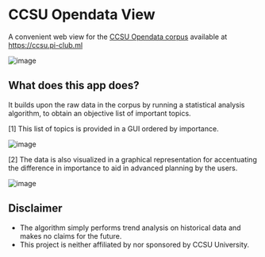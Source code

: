 # CCSU Opendata View
A convenient web view for the [CCSU Opendata corpus](https://github.com/quasilevel/ccsu-opendata) available at https://ccsu.pi-club.ml

![image](https://user-images.githubusercontent.com/41939011/207694745-f10058c0-1d85-4714-a5b5-7d957abb620d.png)

## What does this app does?
It builds upon the raw data in the corpus by running a statistical analysis algorithm, to obtain an objective list of important topics.

[1] This list of topics is provided in a GUI ordered by importance.

![image](https://user-images.githubusercontent.com/41939011/207699077-8809dd46-e408-44d7-891c-6cc7eab985e3.png)

[2] The data is also visualized in a graphical representation for accentuating the difference in importance to aid in advanced planning by the users.

![image](https://user-images.githubusercontent.com/41939011/207700383-74647a53-3efb-4604-a6df-bd724c276141.png)

## Disclaimer
- The algorithm simply performs trend analysis on historical data and makes no claims for the future.
- This project is neither affiliated by nor sponsored by CCSU University.
